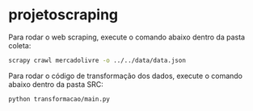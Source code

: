 # projetoscraping
Para rodar o web scraping, execute o comando abaixo dentro da pasta coleta:

```bash
scrapy crawl mercadolivre -o ../../data/data.json
```

Para rodar o código de transformação dos dados, execute o comando abaixo dentro da pasta SRC:

```bash
python transformacao/main.py
```
